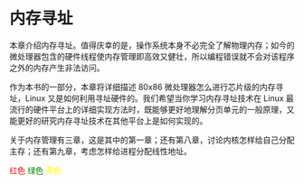 # 内存寻址

本章介绍内存寻址。值得庆幸的是，操作系统本身不必完全了解物理内存；如今的微处理器包含的硬件线程使内存管理即高效又健壮，所以编程错误就不会对该程序之外的内存产生非法访问。

作为本书的一部分，本章将详细描述 80x86 微处理器怎么进行芯片级的内存寻址，Linux 又是如何利用寻址硬件的。我们希望当你学习内存寻址技术在 Linux 最流行的硬件平台上的详细实现方法时，既能够更好地理解分页单元的一般原理，又能更好的研究内存寻址技术在其他平台上是如何实现的。

关于内存管理有三章，这是其中的第一章；还有第八章，讨论内核怎样给自己分配主存；还有第九章，考虑怎样给进程分配线性地址。


<font color=#FF000 >红色</font>
<font color=#008000 >绿色</font>
<font color=#FFFF00 >黄色</font>

